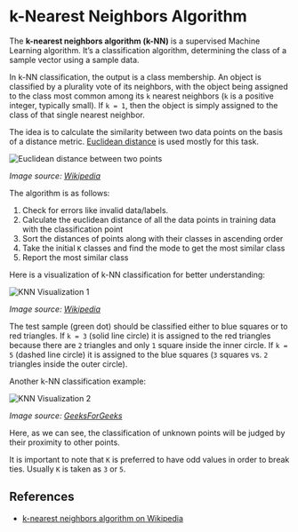 k-Nearest Neighbors Algorithm
=============================

The **k-nearest neighbors algorithm (k-NN)** is a supervised Machine Learning algorithm. It’s a classification algorithm, determining the class of a sample vector using a sample data.

In k-NN classification, the output is a class membership. An object is classified by a plurality vote of its neighbors, with the object being assigned to the class most common among its `k` nearest neighbors (`k` is a positive integer, typically small). If `k = 1`, then the object is simply assigned to the class of that single nearest neighbor.

The idea is to calculate the similarity between two data points on the basis of a distance metric. [Euclidean distance](https://en.wikipedia.org/wiki/Euclidean_distance) is used mostly for this task.

![Euclidean distance between two points](https://upload.wikimedia.org/wikipedia/commons/5/55/Euclidean_distance_2d.svg)

*Image source: [Wikipedia](https://en.wikipedia.org/wiki/Euclidean_distance)*

The algorithm is as follows:

1.  Check for errors like invalid data/labels.
2.  Calculate the euclidean distance of all the data points in training data with the classification point
3.  Sort the distances of points along with their classes in ascending order
4.  Take the initial `K` classes and find the mode to get the most similar class
5.  Report the most similar class

Here is a visualization of k-NN classification for better understanding:

![KNN Visualization 1](https://upload.wikimedia.org/wikipedia/commons/e/e7/KnnClassification.svg)

*Image source: [Wikipedia](https://en.wikipedia.org/wiki/K-nearest_neighbors_algorithm)*

The test sample (green dot) should be classified either to blue squares or to red triangles. If `k = 3` (solid line circle) it is assigned to the red triangles because there are `2` triangles and only `1` square inside the inner circle. If `k = 5` (dashed line circle) it is assigned to the blue squares (`3` squares vs. `2` triangles inside the outer circle).

Another k-NN classification example:

![KNN Visualization 2](https://media.geeksforgeeks.org/wp-content/uploads/graph2-2.png)

*Image source: [GeeksForGeeks](https://media.geeksforgeeks.org/wp-content/uploads/graph2-2.png)*

Here, as we can see, the classification of unknown points will be judged by their proximity to other points.

It is important to note that `K` is preferred to have odd values in order to break ties. Usually `K` is taken as `3` or `5`.

References
----------

-   [k-nearest neighbors algorithm on Wikipedia](https://en.wikipedia.org/wiki/K-nearest_neighbors_algorithm)
